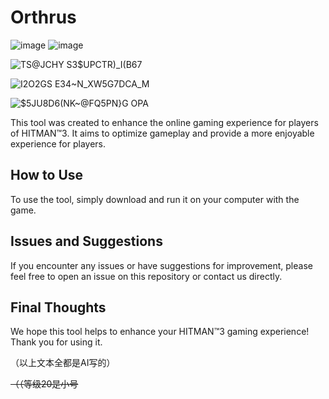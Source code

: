 # Orthrus

![image](https://user-images.githubusercontent.com/66859419/209444424-c8fa073f-6800-4727-9e81-556ebfaeda66.png)
![image](https://user-images.githubusercontent.com/66859419/209444430-8b00dcbc-27f8-4a17-b1ab-abcb0b34c62e.png)


![TS@JCHY S3$UPCTR)_I(B67](https://user-images.githubusercontent.com/66859419/209442906-b5d51286-551f-4cc4-84c0-58159cbf8a60.png)

![I2O2GS E34~N_XW5G7DCA_M](https://user-images.githubusercontent.com/66859419/209442910-8e3fcb22-a3ad-4886-aa2f-53d2f4a732d0.png)

![$5JU8D6(NK~@FQ5PN}G OPA](https://user-images.githubusercontent.com/66859419/209442915-4f1d8785-fe2b-40f4-9723-19709e51f085.png)

This tool was created to enhance the online gaming experience for players of HITMAN™3. It aims to optimize gameplay and provide a more enjoyable experience for players.

## How to Use

To use the tool, simply download and run it on your computer with the game. 

## Issues and Suggestions

If you encounter any issues or have suggestions for improvement, please feel free to open an issue on this repository or contact us directly.

## Final Thoughts

We hope this tool helps to enhance your HITMAN™3 gaming experience! Thank you for using it.

（以上文本全都是AI写的）

~~（（等级20是小号~~
